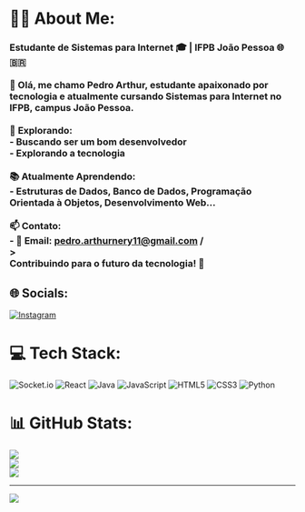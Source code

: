 # 🧑‍💼 About Me:
### Estudante de Sistemas para Internet 🎓 | IFPB João Pessoa 🌐 🇧🇷<br><br>👋 Olá, me chamo Pedro Arthur, estudante apaixonado por tecnologia e atualmente cursando Sistemas para Internet no IFPB, campus João Pessoa.<br><br>🔭 **Explorando:**<br>- Buscando ser um bom desenvolvedor<br>- Explorando a tecnologia<br><br>📚 **Atualmente Aprendendo:**<br>- Estruturas de Dados, Banco de Dados, Programação Orientada à Objetos, Desenvolvimento Web...<br><br>📫 **Contato:**<br>- 📧 Email: pedro.arthurnery11@gmail.com /<br>><br>Contribuindo para o futuro da tecnologia! 🌟<br>


## 🌐 Socials:
[![Instagram](https://img.shields.io/badge/Instagram-%23E4405F.svg?logo=Instagram&logoColor=white)](https://instagram.com/https://www.instagram.com/arthurnery07/) 

# 💻 Tech Stack:
![Socket.io](https://img.shields.io/badge/Socket.io-black?style=for-the-badge&logo=socket.io&badgeColor=010101) ![React](https://img.shields.io/badge/react-%2320232a.svg?style=for-the-badge&logo=react&logoColor=%2361DAFB) ![Java](https://img.shields.io/badge/java-%23ED8B00.svg?style=for-the-badge&logo=openjdk&logoColor=white) ![JavaScript](https://img.shields.io/badge/javascript-%23323330.svg?style=for-the-badge&logo=javascript&logoColor=%23F7DF1E) ![HTML5](https://img.shields.io/badge/html5-%23E34F26.svg?style=for-the-badge&logo=html5&logoColor=white) ![CSS3](https://img.shields.io/badge/css3-%231572B6.svg?style=for-the-badge&logo=css3&logoColor=white) ![Python](https://img.shields.io/badge/python-3670A0?style=for-the-badge&logo=python&logoColor=ffdd54)
# 📊 GitHub Stats:
![](https://github-readme-stats.vercel.app/api?username=Pedr04rthur&theme=react&hide_border=true&include_all_commits=true&count_private=false)<br/>
![](https://github-readme-streak-stats.herokuapp.com/?user=Pedr04rthur&theme=react&hide_border=true)<br/>
![](https://github-readme-stats.vercel.app/api/top-langs/?username=Pedr04rthur&theme=react&hide_border=true&include_all_commits=true&count_private=false&layout=compact)

---
[![](https://visitcount.itsvg.in/api?id=Pedr04rthur&icon=0&color=0)](https://visitcount.itsvg.in)

<!-- Proudly created with GPRM ( https://gprm.itsvg.in ) -->
